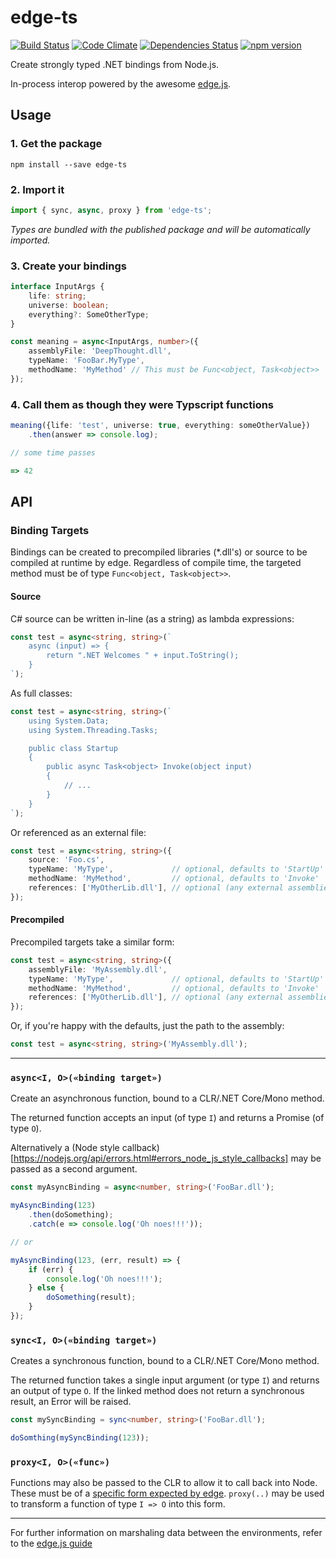 # edge-ts

[![Build Status](https://travis-ci.org/acaprojects/edge-ts.svg?branch=master)](https://travis-ci.org/acaprojects/edge-ts)
[![Code Climate](https://codeclimate.com/github/acaprojects/edge-ts/badges/gpa.svg)](https://codeclimate.com/github/acaprojects/edge-ts)
[![Dependencies Status](https://david-dm.org/acaprojects/edge-ts/status.svg)](https://david-dm.org/acaprojects/edge-ts)
[![npm version](https://badge.fury.io/js/edge-ts.svg)](https://badge.fury.io/js/edge-ts)

Create strongly typed .NET bindings from Node.js.

In-process interop powered by the awesome [edge.js](https://github.com/tjanczuk/edge).

## Usage

### 1. Get the package

```shell
npm install --save edge-ts
```

### 2. Import it

```typescript
import { sync, async, proxy } from 'edge-ts';
```
*Types are bundled with the published package and will be automatically imported.*

### 3. Create your bindings

```typescript
interface InputArgs {
    life: string;
    universe: boolean;
    everything?: SomeOtherType;
}

const meaning = async<InputArgs, number>({
    assemblyFile: 'DeepThought.dll',
    typeName: 'FooBar.MyType',
    methodName: 'MyMethod' // This must be Func<object, Task<object>>
});
```

### 4. Call them as though they were Typscript functions

```typescript
meaning({life: 'test', universe: true, everything: someOtherValue})
    .then(answer => console.log);

// some time passes

=> 42
```

## API

### Binding Targets

Bindings can be created to precompiled libraries (*.dll's) or source to be compiled at runtime by edge. Regardless of compile time, the targeted method must be of type `Func<object, Task<object>>`.

#### Source

C# source can be written in-line (as a string) as lambda expressions:

```typescript
const test = async<string, string>(`
    async (input) => { 
        return ".NET Welcomes " + input.ToString(); 
    }
`);
```

As full classes:

```typescript
const test = async<string, string>(`
    using System.Data;
    using System.Threading.Tasks;

    public class Startup
    {
        public async Task<object> Invoke(object input)
        {
            // ...
        }
    }
`);
```

Or referenced as an external file:

```typescript
const test = async<string, string>({
    source: 'Foo.cs',
    typeName: 'MyType',             // optional, defaults to 'StartUp'
    methodName: 'MyMethod',         // optional, defaults to 'Invoke'
    references: ['MyOtherLib.dll'], // optional (any external assemblies required)
});
```

#### Precompiled

Precompiled targets take a similar form:

```typescript
const test = async<string, string>({
    assemblyFile: 'MyAssembly.dll',
    typeName: 'MyType',             // optional, defaults to 'StartUp'
    methodName: 'MyMethod',         // optional, defaults to 'Invoke'
    references: ['MyOtherLib.dll'], // optional (any external assemblies required)
});
```

Or, if you're happy with the defaults, just the path to the assembly:

```typescript
const test = async<string, string>('MyAssembly.dll');
```

---


### `async<I, O>(«binding target»)`

Create an asynchronous function, bound to a CLR/.NET Core/Mono method.

The returned function accepts an input (of type `I`) and returns a Promise (of type `O`).

Alternatively a (Node style callback)[https://nodejs.org/api/errors.html#errors_node_js_style_callbacks] may be passed as a second argument.

```typescript
const myAsyncBinding = async<number, string>('FooBar.dll');

myAsyncBinding(123)
    .then(doSomething);
    .catch(e => console.log('Oh noes!!!'));

// or

myAsyncBinding(123, (err, result) => {
    if (err) {
        console.log('Oh noes!!!');
    } else {
        doSomething(result);
    }
});
```


### `sync<I, O>(«binding target»)`

Creates a synchronous function, bound to a CLR/.NET Core/Mono method.

The returned function takes a single input argument (or type `I`) and returns an output of type `O`. If the linked method does not return a synchronous result, an Error will be raised.

```typescript
const mySyncBinding = sync<number, string>('FooBar.dll');

doSomthing(mySyncBinding(123));
```

### `proxy<I, O>(«func»)`

Functions may also be passed to the CLR to allow it to call back into Node. These must be of a [specific form expected by edge](https://github.com/tjanczuk/edge#how-to-call-nodejs-from-c). `proxy(..)` may be used to transform a function of type `I => O` into this form.

---

For further information on marshaling data between the environments, refer to the [edge.js guide](https://github.com/tjanczuk/edge#how-to-marshal-data-between-c-and-nodejs)